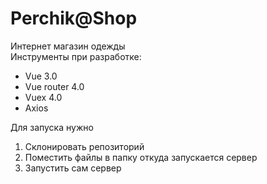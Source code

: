 # Perchik@Shop
Интернет магазин одежды  
Инструменты при разработке: 
- Vue 3.0
- Vue router 4.0
- Vuex 4.0
- Axios
  
Для запуска нужно 
1)  Склонировать репозиторий  
2)  Поместить файлы в папку откуда запускается сервер
3)  Запустить сам сервер 
